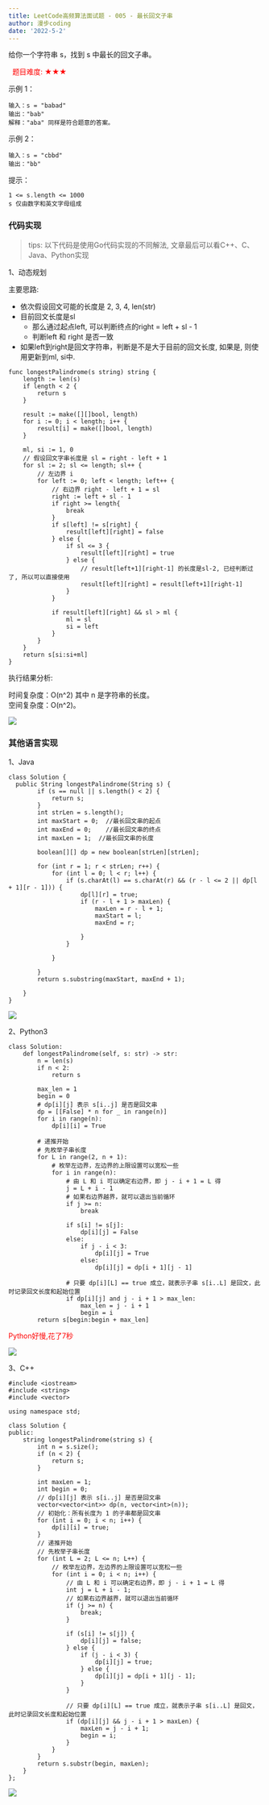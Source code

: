 ```yaml
---
title: LeetCode高频算法面试题 - 005 - 最长回文子串
author: 漫步coding
date: '2022-5-2'
---
```



给你一个字符串 s，找到 s 中最长的回文子串。

 
<font color=#FF000 >题目难度: ★★★</font>
 

示例 1：

```
输入：s = "babad"
输出："bab"
解释："aba" 同样是符合题意的答案。
```

示例 2：

```
输入：s = "cbbd"
输出："bb"
```

提示：

```
1 <= s.length <= 1000
s 仅由数字和英文字母组成
```

### 代码实现

> tips: 以下代码是使用Go代码实现的不同解法, 文章最后可以看C++、C、Java、Python实现

1、动态规划

主要思路:

- 依次假设回文可能的长度是 2, 3, 4, len(str)
- 目前回文长度是sl
  - 那么通过起点left, 可以判断终点的right = left + sl - 1
  - 判断left 和 right 是否一致
- 如果left到right是回文字符串，判断是不是大于目前的回文长度, 如果是, 则使用更新到ml, si中.


```
func longestPalindrome(s string) string {
    length := len(s)
    if length < 2 {
        return s
    }

    result := make([][]bool, length)
    for i := 0; i < length; i++ {
        result[i] = make([]bool, length)
    }

    ml, si := 1, 0
    // 假设回文字串长度是 sl = right - left + 1
    for sl := 2; sl <= length; sl++ {
        // 左边界 i
        for left := 0; left < length; left++ {
            // 右边界 right - left + 1 = sl
            right := left + sl - 1
            if right >= length{
                break
            }
            if s[left] != s[right] {
                result[left][right] = false
            } else {
                if sl <= 3 {
                    result[left][right] = true
                } else {
                    // result[left+1][right-1] 的长度是sl-2, 已经判断过了, 所以可以直接使用
                    result[left][right] = result[left+1][right-1]
                }
            }

            if result[left][right] && sl > ml {
                ml = sl
                si = left
            }
        }
    }
    return s[si:si+ml]
}
```

执行结果分析:

时间复杂度：O(n^2) 其中 n 是字符串的长度。    
空间复杂度：O(n^2)。    


![](https://images.xiaozhuanlan.com/uploads/photo/2022/a3cbd180-9c3d-415a-b368-3ee9fd8cb915.png)


### 其他语言实现

1、Java

```
class Solution {
  public String longestPalindrome(String s) {
        if (s == null || s.length() < 2) {
            return s;
        }
        int strLen = s.length();
        int maxStart = 0;  //最长回文串的起点
        int maxEnd = 0;    //最长回文串的终点
        int maxLen = 1;  //最长回文串的长度

        boolean[][] dp = new boolean[strLen][strLen];

        for (int r = 1; r < strLen; r++) {
            for (int l = 0; l < r; l++) {
                if (s.charAt(l) == s.charAt(r) && (r - l <= 2 || dp[l + 1][r - 1])) {
                    dp[l][r] = true;
                    if (r - l + 1 > maxLen) {
                        maxLen = r - l + 1;
                        maxStart = l;
                        maxEnd = r;

                    }
                }

            }

        }
        return s.substring(maxStart, maxEnd + 1);

    }
}
```


![](https://images.xiaozhuanlan.com/uploads/photo/2022/12c7aca1-01c0-4635-a36a-9735e7b49223.png)

2、Python3

```
class Solution:
    def longestPalindrome(self, s: str) -> str:
        n = len(s)
        if n < 2:
            return s
        
        max_len = 1
        begin = 0
        # dp[i][j] 表示 s[i..j] 是否是回文串
        dp = [[False] * n for _ in range(n)]
        for i in range(n):
            dp[i][i] = True
        
        # 递推开始
        # 先枚举子串长度
        for L in range(2, n + 1):
            # 枚举左边界，左边界的上限设置可以宽松一些
            for i in range(n):
                # 由 L 和 i 可以确定右边界，即 j - i + 1 = L 得
                j = L + i - 1
                # 如果右边界越界，就可以退出当前循环
                if j >= n:
                    break
                    
                if s[i] != s[j]:
                    dp[i][j] = False 
                else:
                    if j - i < 3:
                        dp[i][j] = True
                    else:
                        dp[i][j] = dp[i + 1][j - 1]
                
                # 只要 dp[i][L] == true 成立，就表示子串 s[i..L] 是回文，此时记录回文长度和起始位置
                if dp[i][j] and j - i + 1 > max_len:
                    max_len = j - i + 1
                    begin = i
        return s[begin:begin + max_len]

```


<font color=#FF000 >Python好慢,花了7秒</font>



![](https://images.xiaozhuanlan.com/uploads/photo/2022/6bb19daf-29ef-4237-8e5d-554d59ed12c9.png)


3、C++


```
#include <iostream>
#include <string>
#include <vector>

using namespace std;

class Solution {
public:
    string longestPalindrome(string s) {
        int n = s.size();
        if (n < 2) {
            return s;
        }

        int maxLen = 1;
        int begin = 0;
        // dp[i][j] 表示 s[i..j] 是否是回文串
        vector<vector<int>> dp(n, vector<int>(n));
        // 初始化：所有长度为 1 的子串都是回文串
        for (int i = 0; i < n; i++) {
            dp[i][i] = true;
        }
        // 递推开始
        // 先枚举子串长度
        for (int L = 2; L <= n; L++) {
            // 枚举左边界，左边界的上限设置可以宽松一些
            for (int i = 0; i < n; i++) {
                // 由 L 和 i 可以确定右边界，即 j - i + 1 = L 得
                int j = L + i - 1;
                // 如果右边界越界，就可以退出当前循环
                if (j >= n) {
                    break;
                }

                if (s[i] != s[j]) {
                    dp[i][j] = false;
                } else {
                    if (j - i < 3) {
                        dp[i][j] = true;
                    } else {
                        dp[i][j] = dp[i + 1][j - 1];
                    }
                }

                // 只要 dp[i][L] == true 成立，就表示子串 s[i..L] 是回文，此时记录回文长度和起始位置
                if (dp[i][j] && j - i + 1 > maxLen) {
                    maxLen = j - i + 1;
                    begin = i;
                }
            }
        }
        return s.substr(begin, maxLen);
    }
};
```
![](https://images.xiaozhuanlan.com/uploads/photo/2022/c9ec23b1-aeea-4aae-8e7c-a8ef0feb9752.png)
